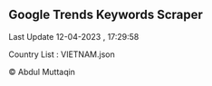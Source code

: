 

## Google Trends Keywords Scraper 
 
Last Update 12-04-2023 , 17:29:58

Country List :
VIETNAM.json



© Abdul Muttaqin 
